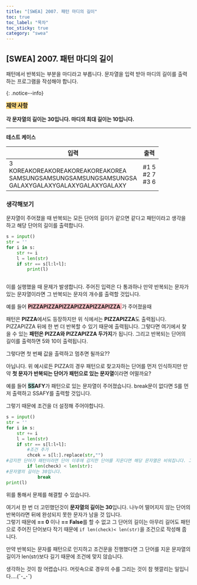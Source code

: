 ```yaml
---
title: "[SWEA] 2007. 패턴 마디의 길이"
toc: true
toc_label: "목차"
toc_sticky: true
category: "swea"
---
```


## [SWEA] 2007. 패턴 마디의 길이

패턴에서 반복되는 부분을 마디라고 부릅니다. 문자열을 입력 받아 마디의 길이를 출력하는 프로그램을 작성해야 합니다.

{: .notice--info}

**<span style="background-color: #ffd77f; font-size: 15px">제약 사항</span><br/><br/>각 문자열의 길이는 30입니다. 마디의 최대 길이는 10입니다.**

---

**테스트 케이스**

| 입력                                                         | 출력                      |
| ------------------------------------------------------------ | ------------------------- |
| 3    <br/>KOREAKOREAKOREAKOREAKOREAKOREA<br/>SAMSUNGSAMSUNGSAMSUNGSAMSUNGSA<br/>GALAXYGALAXYGALAXYGALAXYGALAXY | \#1 5<br/>\#2 7<br/>\#3 6 |



### 생각해보기

문자열이 주어졌을 때 반복되는 모든 단어의 길이가 같으면 같다고 패턴이라고 생각을 하고 해당 단어의 길이를 출력합니다.

```python
s = input()
str = ''
for i in s:
    str += i
    l = len(str)
    if str == s[l:l+l]:
        print(l)
    
```

 이를 실행했을 때 문제가 발생합니다. 주어진 입력은 다 통과하나 만약 반복되는 문자가있는 문자열이라면 그 반복되는 문자의 개수를 출력할 것입니다.

예를 들어 <span style="background-color: #f7bdc3">**PIZZAPIZZAPIZZAPIZZAPIZZAPIZZA** </span>가 주어졌을때

패턴은 **PIZZA**에서도 등장하지만 위 식에서는 **PIZZAPIZZA**도 출력됩니다. 
PIZZAPIZZA 뒤에 한 번 더 반복할 수 있기 때문에 출력됩니다. 그렇다면 여기에서 찾을 수 있는 **패턴은 PIZZA와 PIZZAPIZZA 두가지**가 됩니다.  그리고 반복되는 단어의 길이를 출력하면 5와 10이 출력됩니다.

그렇다면  첫 번째 값을 출력하고 멈추면 될까요??

아닙니다. 위 예시로든 PIZZA의 경우 패턴으로 찾고자하는 단어를 먼저 인식하지만 만약 **첫 문자가 반복되는 단어가 패턴으로 있는 문자열**이라면 어떨까요?

예를 들어 **<span style="background-color: #b7e0d8">SS</span>AFY**가 패턴으로 있는 문자열이 주어졌습니다.
break문이 없다면 S를 먼저 출력하고 SSAFY를 출력할 것입니다.

그렇기 때문에 조건을 더 설정해 주어야합니다.

```python
s = input()
str = ''
for i in s:
    str += i
    l = len(str)
    if str == s[l:l+l]:
        #조건 추가
        chcek = s[l:].replace(str,"") 
#감지한 단어가 패턴이라면 단어 이후에 감지한 단어를 지운다면 해당 문자열은 비워집니다. 그것을 check라고 설정한뒤
        if len(check) < len(str): 
#문자열의 길이는 30입니다.
            break
print(l)
```

위를 통해서 문제를 해결할 수 있습니다.

여기서 한 번 더 고민했던것이 **문자열의 길이는 30**입니다. 나누어 떨어지지 않는 단어의 반복이라면 뒤에 완성되지 못한 문자가 남을 것 입니다. <br>그렇기 때문에 **== 0** 이나 **== False**를 할 수 없고 그 단어의 길이는 아무리 길어도 패턴으로 주어진 단어보다 작기 때문에 `if len(check)< len(str)`을 조건으로 작성해 줍니다. 

만약 반복되는 문자를 패턴으로 인지하고 조건문을 진행했다면 그 단어를 지운 문자열의 길이가 len(str)보다 길기 때문에 조건에 맞지 않습니다.



생각하는 것이 참 어렵습니다. 머릿속으로 경우의 수를 그리는 것이 참 헷깔리는 일입니다....(˘･_･˘)